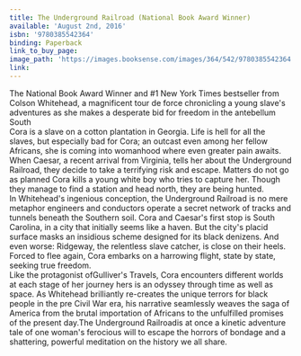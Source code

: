```yaml
---
title: The Underground Railroad (National Book Award Winner)
available: 'August 2nd, 2016'
isbn: '9780385542364'
binding: Paperback
link_to_buy_page:
image_path: 'https://images.booksense.com/images/364/542/9780385542364.jpg'
link:
---
```



The National Book Award Winner and #1 New York Times bestseller from Colson Whitehead, a magnificent tour de force chronicling a young slave's adventures as she makes a desperate bid for freedom in the antebellum South&nbsp;
<br>Cora is a slave on a cotton plantation in Georgia. Life is hell for all the slaves, but especially bad for Cora; an outcast even among her fellow Africans, she is coming into womanhood where even greater pain awaits. When Caesar, a recent arrival from Virginia, tells her about the Underground Railroad, they decide to take a terrifying risk and escape. Matters do not go as planned Cora kills a young white boy who tries to capture her. Though they manage to find a station and head north, they are being hunted.
<br>In Whitehead's ingenious conception, the Underground Railroad is no mere metaphor engineers and conductors operate a secret network of tracks and tunnels beneath the Southern soil. Cora and Caesar's first stop is South Carolina, in a city that initially seems like a haven. But the city's placid surface masks an insidious scheme designed for its black denizens. And even worse: Ridgeway, the relentless slave catcher, is close on their heels. Forced to flee again, Cora embarks on a harrowing flight, state by state, seeking true freedom.
<br>Like the protagonist ofGulliver's Travels, Cora encounters different worlds at each stage of her journey hers is an odyssey through time as well as space. As Whitehead brilliantly re-creates the unique terrors for black people in the pre Civil War era, his narrative seamlessly weaves the saga of America from the brutal importation of Africans to the unfulfilled promises of the present day.The Underground Railroadis at once a kinetic adventure tale of one woman's ferocious will to escape the horrors of bondage and a shattering, powerful meditation on the history we all share.